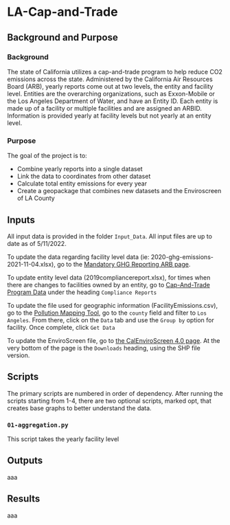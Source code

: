 # LA-Cap-and-Trade


## Background and Purpose
### **Background**

The state of California utilizes a cap-and-trade program to help reduce CO2 emissions across the state. Administered by the California Air Resources Board (ARB), yearly reports come out at two levels, the entity and facility level. Entities are the overarching organizations, such as Exxon-Mobile or the Los Angeles Department of Water, and have an Entity ID. Each entity is made up of a facility or multiple facilities and are assigned an ARBID. Information is provided yearly at facility levels but not yearly at an entity level.
### **Purpose**
The goal of the project is to:
  * Combine yearly reports into a single dataset
  * Link the data to coordinates from other dataset
  * Calculate total entity emissions for every year
  * Create a geopackage that combines new datasets and the Enviroscreen of LA County
## Inputs
All input data is provided in the folder `Input_Data`. All input files are up to date as of 5/11/2022.

To update the data regarding facility level data (ie: 2020-ghg-emissions-2021-11-04.xlsx), go to the [Mandatory GHG Reporting ARB page](https://ww2.arb.ca.gov/mrr-data).

To update entity level data (2019compliancereport.xlsx), for times when there are changes to facilities owned by an entity, go to [Cap-And-Trade Program Data](https://ww2.arb.ca.gov/our-work/programs/cap-and-trade-program/cap-and-trade-program-data) under the heading `Compliance Reports`


To update the file used for geographic information (FacilityEmissions.csv), go to the [Pollution Mapping Tool](https://www.arb.ca.gov/ei/tools/pollution_map/#), go to the `county` field and filter to `Los Angeles`. From there, click on the `Data` tab and use the `Group by` option for facility. Once complete, click `Get Data`

To update the EnviroScreen file, go to [the CalEnviroScreen 4.0 page](https://oehha.ca.gov/calenviroscreen/report/calenviroscreen-40). At the very bottom of the page is the `Downloads` heading, using the SHP file version.

## Scripts
The primary scripts are numbered in order of dependency. After running the scripts starting from 1-4, there are two optional scripts, marked opt, that creates base graphs to better understand the data.
### `01-aggregation.py`

This script takes the yearly facility level 
## Outputs
aaa
## Results
aaa
